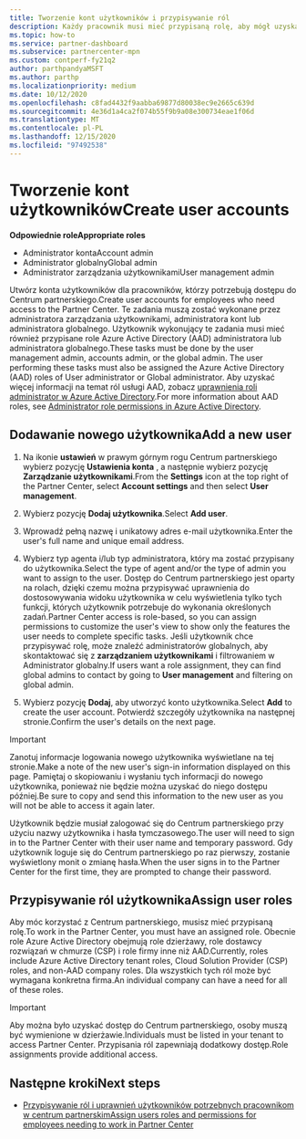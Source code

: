 ```yaml
---
title: Tworzenie kont użytkowników i przypisywanie ról
description: Każdy pracownik musi mieć przypisaną rolę, aby mógł uzyskać dostęp do Centrum partnerskiego. Dowiedz się, jak tworzyć konta użytkowników, przypisywać role i ustawiać uprawnienia.
ms.topic: how-to
ms.service: partner-dashboard
ms.subservice: partnercenter-mpn
ms.custom: contperf-fy21q2
author: parthpandyaMSFT
ms.author: parthp
ms.localizationpriority: medium
ms.date: 10/12/2020
ms.openlocfilehash: c8fad4432f9aabba69877d80038ec9e2665c639d
ms.sourcegitcommit: 4e36d1a4ca2f074b55f9b9a08e300734eae1f06d
ms.translationtype: MT
ms.contentlocale: pl-PL
ms.lasthandoff: 12/15/2020
ms.locfileid: "97492538"
---
```

# <a name="create-user-accounts"></a><span data-ttu-id="5177b-104">Tworzenie kont użytkowników</span><span class="sxs-lookup"><span data-stu-id="5177b-104">Create user accounts</span></span>  

<span data-ttu-id="5177b-105">**Odpowiednie role**</span><span class="sxs-lookup"><span data-stu-id="5177b-105">**Appropriate roles**</span></span>

- <span data-ttu-id="5177b-106">Administrator konta</span><span class="sxs-lookup"><span data-stu-id="5177b-106">Account admin</span></span>
- <span data-ttu-id="5177b-107">Administrator globalny</span><span class="sxs-lookup"><span data-stu-id="5177b-107">Global admin</span></span>
- <span data-ttu-id="5177b-108">Administrator zarządzania użytkownikami</span><span class="sxs-lookup"><span data-stu-id="5177b-108">User management admin</span></span>

<span data-ttu-id="5177b-109">Utwórz konta użytkowników dla pracowników, którzy potrzebują dostępu do Centrum partnerskiego.</span><span class="sxs-lookup"><span data-stu-id="5177b-109">Create user accounts for employees who need access to the Partner Center.</span></span> <span data-ttu-id="5177b-110">Te zadania muszą zostać wykonane przez administratora zarządzania użytkownikami, administratora kont lub administratora globalnego. Użytkownik wykonujący te zadania musi mieć również przypisane role Azure Active Directory (AAD) administratora lub administratora globalnego.</span><span class="sxs-lookup"><span data-stu-id="5177b-110">These tasks must be done by the user management admin, accounts admin, or the global admin. The user performing these tasks must also be assigned the Azure Active Directory (AAD) roles of User administrator or Global administrator.</span></span> <span data-ttu-id="5177b-111">Aby uzyskać więcej informacji na temat ról usługi AAD, zobacz [uprawnienia roli administrator w Azure Active Directory](/azure/active-directory/users-groups-roles/directory-assign-admin-roles).</span><span class="sxs-lookup"><span data-stu-id="5177b-111">For more information about AAD roles, see [Administrator role permissions in Azure Active Directory](/azure/active-directory/users-groups-roles/directory-assign-admin-roles).</span></span>

## <a name="add-a-new-user"></a><span data-ttu-id="5177b-112">Dodawanie nowego użytkownika</span><span class="sxs-lookup"><span data-stu-id="5177b-112">Add a new user</span></span>

1. <span data-ttu-id="5177b-113">Na ikonie **ustawień** w prawym górnym rogu Centrum partnerskiego wybierz pozycję **Ustawienia konta** , a następnie wybierz pozycję **Zarządzanie użytkownikami**.</span><span class="sxs-lookup"><span data-stu-id="5177b-113">From the **Settings** icon at the top right of the Partner Center, select **Account settings** and then select **User management**.</span></span>

2. <span data-ttu-id="5177b-114">Wybierz pozycję **Dodaj użytkownika**.</span><span class="sxs-lookup"><span data-stu-id="5177b-114">Select **Add user**.</span></span>

3. <span data-ttu-id="5177b-115">Wprowadź pełną nazwę i unikatowy adres e-mail użytkownika.</span><span class="sxs-lookup"><span data-stu-id="5177b-115">Enter the user's full name and unique email address.</span></span>

4. <span data-ttu-id="5177b-116">Wybierz typ agenta i/lub typ administratora, który ma zostać przypisany do użytkownika.</span><span class="sxs-lookup"><span data-stu-id="5177b-116">Select the type of agent and/or the type of admin you want to assign to the user.</span></span> <span data-ttu-id="5177b-117">Dostęp do Centrum partnerskiego jest oparty na rolach, dzięki czemu można przypisywać uprawnienia do dostosowywania widoku użytkownika w celu wyświetlenia tylko tych funkcji, których użytkownik potrzebuje do wykonania określonych zadań.</span><span class="sxs-lookup"><span data-stu-id="5177b-117">Partner Center access is role-based, so you can assign permissions to customize the user's view to show only the features the user needs to complete specific tasks.</span></span>  <span data-ttu-id="5177b-118">Jeśli użytkownik chce przypisywać rolę, może znaleźć administratorów globalnych, aby skontaktować się z **zarządzaniem użytkownikami** i filtrowaniem w Administrator globalny.</span><span class="sxs-lookup"><span data-stu-id="5177b-118">If users want a role assignment, they can find global admins to contact by going to **User management** and filtering on global admin.</span></span>

5. <span data-ttu-id="5177b-119">Wybierz pozycję **Dodaj**, aby utworzyć konto użytkownika.</span><span class="sxs-lookup"><span data-stu-id="5177b-119">Select **Add** to create the user account.</span></span> <span data-ttu-id="5177b-120">Potwierdź szczegóły użytkownika na następnej stronie.</span><span class="sxs-lookup"><span data-stu-id="5177b-120">Confirm the user's details on the next page.</span></span>

> [!IMPORTANT]  
> <span data-ttu-id="5177b-121">Zanotuj informacje logowania nowego użytkownika wyświetlane na tej stronie.</span><span class="sxs-lookup"><span data-stu-id="5177b-121">Make a note of the new user's sign-in information displayed on this page.</span></span> <span data-ttu-id="5177b-122">Pamiętaj o skopiowaniu i wysłaniu tych informacji do nowego użytkownika, ponieważ nie będzie można uzyskać do niego dostępu później.</span><span class="sxs-lookup"><span data-stu-id="5177b-122">Be sure to copy and send this information to the new user as you will not be able to access it again later.</span></span> 

<span data-ttu-id="5177b-123">Użytkownik będzie musiał zalogować się do Centrum partnerskiego przy użyciu nazwy użytkownika i hasła tymczasowego.</span><span class="sxs-lookup"><span data-stu-id="5177b-123">The user will need to sign in to the Partner Center with their user name and temporary password.</span></span> <span data-ttu-id="5177b-124">Gdy użytkownik loguje się do Centrum partnerskiego po raz pierwszy, zostanie wyświetlony monit o zmianę hasła.</span><span class="sxs-lookup"><span data-stu-id="5177b-124">When the user signs in to the Partner Center for the first time, they are prompted to change their password.</span></span>

## <a name="assign-user-roles"></a><span data-ttu-id="5177b-125">Przypisywanie ról użytkownika</span><span class="sxs-lookup"><span data-stu-id="5177b-125">Assign user roles</span></span>

<span data-ttu-id="5177b-126">Aby móc korzystać z Centrum partnerskiego, musisz mieć przypisaną rolę.</span><span class="sxs-lookup"><span data-stu-id="5177b-126">To work in the Partner Center, you must have an assigned role.</span></span>  <span data-ttu-id="5177b-127">Obecnie role Azure Active Directory obejmują role dzierżawy, role dostawcy rozwiązań w chmurze (CSP) i role firmy inne niż AAD.</span><span class="sxs-lookup"><span data-stu-id="5177b-127">Currently, roles include Azure Active Directory tenant roles, Cloud Solution Provider (CSP) roles, and non-AAD company roles.</span></span> <span data-ttu-id="5177b-128">Dla wszystkich tych ról może być wymagana konkretna firma.</span><span class="sxs-lookup"><span data-stu-id="5177b-128">An individual company can have a need for all of these roles.</span></span>

>[!Important]
><span data-ttu-id="5177b-129">Aby można było uzyskać dostęp do Centrum partnerskiego, osoby muszą być wymienione w dzierżawie.</span><span class="sxs-lookup"><span data-stu-id="5177b-129">Individuals must be listed in your tenant to access Partner Center.</span></span> <span data-ttu-id="5177b-130">Przypisania ról zapewniają dodatkowy dostęp.</span><span class="sxs-lookup"><span data-stu-id="5177b-130">Role assignments provide additional access.</span></span>

## <a name="next-steps"></a><span data-ttu-id="5177b-131">Następne kroki</span><span class="sxs-lookup"><span data-stu-id="5177b-131">Next steps</span></span>

- [<span data-ttu-id="5177b-132">Przypisywanie ról i uprawnień użytkowników potrzebnych pracownikom w centrum partnerskim</span><span class="sxs-lookup"><span data-stu-id="5177b-132">Assign users roles and permissions for employees needing to work in Partner Center</span></span>](permissions-overview.md)
